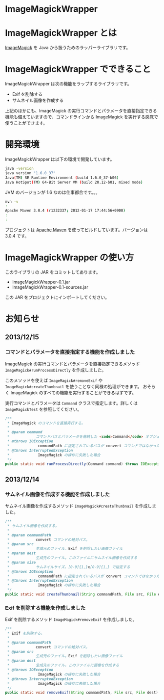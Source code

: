 ImageMagickWrapper
==================

# ImageMagickWrapper とは

[ImageMagick](http://www.imagemagick.org/script/index.php) を Java から扱うためのラッパーライブラリです。


# ImageMagickWrapper でできること

ImageMagickWrapper は次の機能をラップするライブラリです。

- Exif を削除する
- サムネイル画像を作成する

上記のほかにも、ImageMagick の実行コマンドとパラメータを直接指定できる機能も備えていますので、コマンドラインから ImageMagick を実行する感覚で使うことができます。


# 開発環境

ImageMagickWrapper は以下の環境で開発しています。

```sh
java -version
java version "1.6.0_37"
Java(TM) SE Runtime Environment (build 1.6.0_37-b06)
Java HotSpot(TM) 64-Bit Server VM (build 20.12-b01, mixed mode)
```

JVM のバージョンが 1.6 なのは仕事都合です。。。


```sh
mvn -v
:
Apache Maven 3.0.4 (r1232337; 2012-01-17 17:44:56+0900)
:
:
```

プロジェクトは [Apache Maven](http://maven.apache.org/) を使ってビルドしています。バージョンは 3.0.4 です。


# ImageMagickWrapper の使い方

このライブラリの JAR をコミットしてあります。

- ImageMagickWrapper-0.1.jar
- ImageMagickWrapper-0.1-sources.jar

この JAR をプロジェクトにインポートしてください。


# お知らせ


## 2013/12/15


### コマンドとパラメータを直接指定する機能を作成しました

ImageMagick の実行コマンドとパラメータを直接指定できるメソッド `ImageMagick#runProcessDirectly` を作成しました。

このメソッドを使えば `ImageMagick#removeExif` や `ImageMagick#createThumbnail` を使うことなく同様の処理ができます。
おそらく ImageMagick のすべての機能を実行することができるはずです。

実行コマンドとパラメータは `Command` クラスで指定します。詳しくは `ImageMagickTest` を参照してください。

```java
/**
 * ImageMagick のコマンドを直接実行する。
 * 
 * @param command
 *            コマンドパスとパラメータを格納した <code>Command</code> オブジェクト
 * @throws IOException
 *             commandPath に指定されているパスが convert コマンドではなかった場合
 * @throws InterruptedException
 *             ImageMagick の操作に失敗した場合
 */
public static void runProcessDirectly(Command command) throws IOException, InterruptedException
```


## 2013/12/14


### サムネイル画像を作成する機能を作成しました

サムネイル画像を作成するメソッド `ImageMagick#createThumbnail` を作成しました。

```java
/**
 * サムネイル画像を作成する。
 * 
 * @param commandPath
 *            convert コマンドの絶対パス。
 * @param src
 *            生成元のファイル。Exif を削除したい画像ファイル
 * @param dest
 *            生成先のファイル。このファイルにサムネイル画像を作成する
 * @param size
 *            サムネイルサイズ。[0-9]{1,}x[0-9]{1,} で指定する
 * @throws IOException
 *             commandPath に指定されているパスが convert コマンドではなかった場合
 * @throws InterruptedException
 *             ImageMagick の操作に失敗した場合
 */
public static void createThumbnail(String commandPath, File src, File dest, String size) throws IOException, InterruptedException
```


### Exif を削除する機能を作成しました

Exif を削除するメソッド `ImageMagick#removeExif` を作成しました。

```java
/**
 * Exif を削除する。
 * 
 * @param commandPath
 *            convert コマンドの絶対パス。
 * @param src
 *            生成元のファイル。Exif を削除したい画像ファイル
 * @param dest
 *            生成先のファイル。このファイルに画像を作成する
 * @throws IOException
 *             ImageMagick の操作に失敗した場合
 * @throws InterruptedException
 *             ImageMagick の操作に失敗した場合
 */
public static void removeExif(String commandPath, File src, File dest) throws IOException, InterruptedException
```
